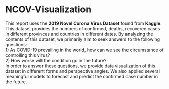 # NCOV-Visualization
This report uses the **2019 Novel Corona Virus Dataset** found from **Kaggle**. This dataset provides the numbers of confirmed, deaths, recovered cases in different provinces and countries in different dates. By analyzing the contents of this dataset, we primarily aim to seek answers to the following questions: 
<br />1) As COVID-19 prevailing in the world, how can we see the circumstance of controlling this virus? 
<br />2) How worse will the condition go in the future? 
<br />In order to answer these questions, we provide data visualization of this dataset in different forms and perspective angles. We also applied several meaningful models to forecast and predict the confirmed case number in the future.   
